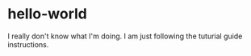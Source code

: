 # hello-world

I really don't know what I'm doing.  I am just following the tuturial guide instructions.


